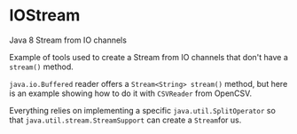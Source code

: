IOStream
========

Java 8 Stream from IO channels

Example of tools used to create a Stream from IO channels that don't have a `stream()` method.

`java.io.Buffered` reader offers a `Stream<String> stream()` method, but here is an example showing how to do it with `CSVReader` from OpenCSV.

Everything relies on implementing a specific `java.util.SplitOperator` so that `java.util.stream.StreamSupport` can create a `Stream`for us.
